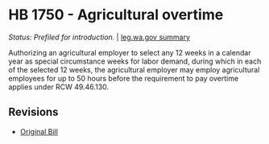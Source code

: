 # HB 1750 - Agricultural overtime
*Status: Prefiled for introduction.* | [leg.wa.gov summary](https://app.leg.wa.gov/billsummary?BillNumber=1750&Year=2021)

Authorizing an agricultural employer to select any 12 weeks in a calendar year as special circumstance weeks for labor demand, during which in each of the selected 12 weeks, the agricultural employer may employ agricultural employees for up to 50 hours before the requirement to pay overtime applies under RCW 49.46.130.

## Revisions
* [Original Bill](1/)